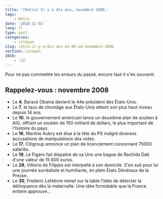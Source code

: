 ```yaml
---
title: '[Rétro] Il y a dix ans… novembre 2008.'
tags:
    - Rétro
date: '2018-11-01'
lang: fr
type: post
categories:
    - citoyen
slug: retro-il-y-a-dix-ans-e2-80-a6-novembre-2008
section: citoyen
2018:
    - '11'
---
```


Pour ne pas commettre les erreurs du passé, encore faut-il s'en souvenir.

<!--more-->

## Rappelez-vous : novembre 2008

*   Le **4**, Barack Obama devient le 44e président des États-Unis.
*   Le **7**, le taux de chomâge aux États-Unis atteint son plus haut niveau depuis 14 ans.
*   Le **10**, le gouvernement américain lance un deuxième plan de soutien à AIG, offrant un soutien de 150 milliard de dollars, le plus important de l'histoire du pays.
*   Le **16**, Martine Aubry est élue à la tête du PS malgré diverses accusations de manipulations des votes.
*   Le **17**, Citigroup annonce un plan de licenciement concernant 75000 salariés.
*   Le **19**, Le Figaro fait dispaitre de sa Une une bague de Rachida Dati d'une valeur de 15 600 euros.
*   Le **28**, Vittorio de Filippis est interpellé à son domicile. S'en suit pour lui une journée surréaliste et humiliante, en plein États Généraux de la Presse.
*   Le **30**, Frederic Lefebvre remet sur la table l'idée de détecter la délinquance dès la maternelle. Une idée formidable que la France entière approuve…